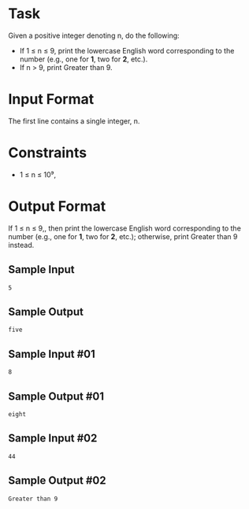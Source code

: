 # **Task**

Given a positive integer denoting n, do the following:

 * If 1 ≤ n ≤  9, print the lowercase English word corresponding to the number (e.g., one for **1**, two for **2**, etc.).
 * If n > 9, print Greater than 9.
# **Input Format**

The first line contains a single integer, n.

# **Constraints**
 * 1 ≤ n ≤  10⁹,

# **Output Format**

If 1 ≤ n ≤  9,, then print the lowercase English word corresponding to the number (e.g., one for **1**, two for **2**, etc.); otherwise, print Greater than 9 instead.

## **Sample Input**
```
5
```
## **Sample Output**
```
five
```
## **Sample Input #01**
```
8
```
## **Sample Output #01**
```
eight
```
## **Sample Input #02**
```
44
```
## **Sample Output #02**
```
Greater than 9
```